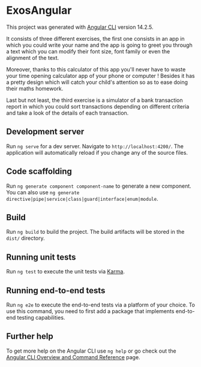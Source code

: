 # ExosAngular

This project was generated with [Angular CLI](https://github.com/angular/angular-cli) version 14.2.5.

It consists of three different exercises, the first one consists in an app in which you could write your name and the app is going to greet you through a text which you can modify their font size, font family or even the alignment of the text.

Moreover, thanks to this calculator of this app you'll never have to waste your time opening calculator app of your phone or computer ! Besides it has a pretty design which will catch your child's attention so as to ease doing their maths homework.

Last but not least, the third exercise is a simulator of a bank transaction report in which you could sort transactions depending on different criteria and take a look of the details of each transaction.

## Development server

Run `ng serve` for a dev server. Navigate to `http://localhost:4200/`. The application will automatically reload if you change any of the source files.

## Code scaffolding

Run `ng generate component component-name` to generate a new component. You can also use `ng generate directive|pipe|service|class|guard|interface|enum|module`.

## Build

Run `ng build` to build the project. The build artifacts will be stored in the `dist/` directory.

## Running unit tests

Run `ng test` to execute the unit tests via [Karma](https://karma-runner.github.io).

## Running end-to-end tests

Run `ng e2e` to execute the end-to-end tests via a platform of your choice. To use this command, you need to first add a package that implements end-to-end testing capabilities.

## Further help

To get more help on the Angular CLI use `ng help` or go check out the [Angular CLI Overview and Command Reference](https://angular.io/cli) page.
